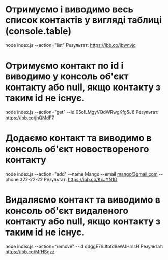 # Отримуємо і виводимо весь список контактів у вигляді таблиці (console.table)
node index.js --action="list"
Результат:
https://ibb.co/jbwnvjc
# Отримуємо контакт по id і виводимо у консоль об'єкт контакту або null, якщо контакту з таким id не існує.
node index.js --action="get" --id 05olLMgyVQdWRwgKfg5J6
Результат:
https://ibb.co/jhQMdF7
# Додаємо контакт та виводимо в консоль об'єкт новоствореного контакту
node index.js --action="add" --name Mango --email mango@gmail.com --phone 322-22-22
Результат:
https://ibb.co/KxJYN1D
# Видаляємо контакт та виводимо в консоль об'єкт видаленого контакту або null, якщо контакту з таким id не існує.
node index.js --action="remove" --id qdggE76Jtbfd9eWJHrssH
Результат:
https://ibb.co/MfHSgzz